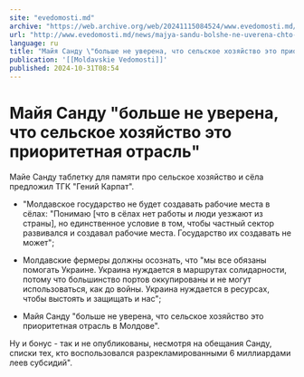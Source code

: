 ```yaml
---
site: "evedomosti.md"
archive: "https://web.archive.org/web/20241115084524/www.evedomosti.md/news/majya-sandu-bolshe-ne-uverena-chto-selskoe-hozyajstvo-eto-pr"
url: "http://www.evedomosti.md/news/majya-sandu-bolshe-ne-uverena-chto-selskoe-hozyajstvo-eto-pr"
language: ru
title: "Майя Санду \"больше не уверена, что сельское хозяйство это приоритетная отрасль\""
publication: '[[Moldavskie Vedomosti]]'
published: 2024-10-31T08:54
---
```


# Майя Санду "больше не уверена, что сельское хозяйство это приоритетная отрасль"

Майе Санду таблетку для памяти про сельское хозяйство и сёла предложил ТГК "Гений Карпат".

* "Молдавское государство не будет создавать рабочие места в сёлах: "Понимаю [что в сёлах нет работы и люди уезжают из страны], но единственное условие в том, чтобы частный сектор развивался и создавал рабочие места. Государство их создавать не может";

* Молдавские фермеры должны осознать, что "мы все обязаны помогать Украине. Украина нуждается в маршрутах солидарности, потому что большинство портов оккупированы и не могут использоваться, как до войны. Украина нуждается в ресурсах, чтобы выстоять и защищать и нас";

* Майя Санду "больше не уверена, что сельское хозяйство это приоритетная отрасль в Молдове".

Ну и бонус - так и не опубликованы, несмотря на обещания Санду, списки тех, кто воспользовался разрекламированными 6 миллиардами леев субсидий".